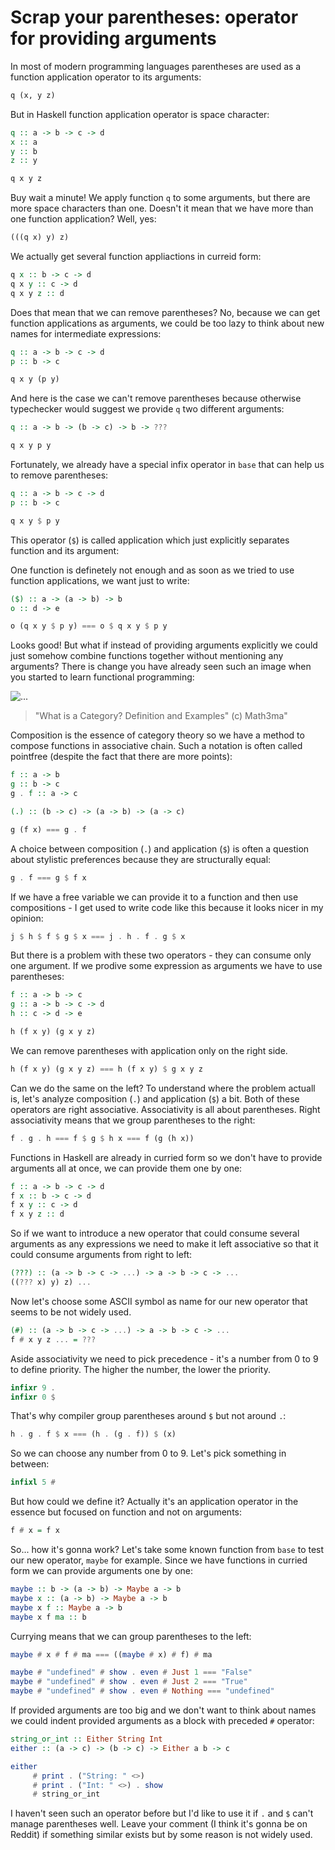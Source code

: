 # Scrap your parentheses: operator for providing arguments

In most of modern programming languages parentheses are used as a function application operator to its arguments: 

```python
q (x, y z)
```

But in Haskell function application operator is space character:

```haskell
q :: a -> b -> c -> d
x :: a
y :: b
z :: y

q x y z
```

Buy wait a minute! We apply function `q` to some arguments, but there are more space characters than one. Doesn't it mean that we have more than one function application? Well, yes:

```haskell
(((q x) y) z)
```

We actually get several function appliactions in curreid form:

```haskell
q x :: b -> c -> d
q x y :: c -> d
q x y z :: d
```

Does that mean that we can remove parentheses? No, because we can get function applications as arguments, we could be too lazy to think about new names for intermediate expressions:

```haskell
q :: a -> b -> c -> d
p :: b -> c

q x y (p y)
```

And here is the case we can't remove parentheses because otherwise typechecker would suggest we provide `q` two different arguments:

```haskell
q :: a -> b -> (b -> c) -> b -> ???

q x y p y
```

Fortunately, we already have a special infix operator in `base` that can help us to remove parentheses:

```haskell
q :: a -> b -> c -> d
p :: b -> c

q x y $ p y
```

This operator (`$`) is called application which just explicitly separates function and its argument:

One function is definetely not enough and as soon as we tried to use function applications, we want just to write:

```haskell
($) :: a -> (a -> b) -> b
o :: d -> e

o (q x y $ p y) === o $ q x y $ p y
```

Looks good! But what if instead of providing arguments explicitly we could just somehow combine functions together without mentioning any arguments? There is change you have already seen such an image when you started to learn functional programming:

![...](https://hsto.org/getpro/habr/upload_files/198/bb3/99a/198bb399acc2fe0dd0b978ed2aa99914.jpeg)
> "What is a Category? Definition and Examples" (c) Math3ma"

Composition is the essence of category theory so we have a method to compose functions in associative chain. Such a notation is often called pointfree (despite the fact that there are more points):

```haskell
f :: a -> b
g :: b -> c
g . f :: a -> c

(.) :: (b -> c) -> (a -> b) -> (a -> c)

g (f x) === g . f
```

A choice between composition (`.`) and application (`$`) is often a question about stylistic preferences because they are structurally equal:

```haskell
g . f === g $ f x
```

If we have a free variable we can provide it to a function and then use compositions - I get used to write code like this because it looks nicer in my opinion:

```haskell
j $ h $ f $ g $ x === j . h . f . g $ x
```

But there is a problem with these two operators - they can consume only one argument. If we prodive some expression as arguments we have to use parentheses:

```haskell
f :: a -> b -> c
g :: a -> b -> c -> d
h :: c -> d -> e

h (f x y) (g x y z)
```

We can remove parentheses with application only on the right side. 

```haskell
h (f x y) (g x y z) === h (f x y) $ g x y z
```

Can we do the same on the left? To understand where the problem actuall is, let's analyze composition (`.`) and application (`$`) a bit. Both of these operators are right associative. Associativity is all about parentheses. Right associativity means that we group parentheses to the right: 

```haskell
f . g . h === f $ g $ h x === f (g (h x))
```

Functions in Haskell are already in curried form so we don't have to provide arguments all at once, we can provide them one by one: 

```haskell
f :: a -> b -> c -> d
f x :: b -> c -> d
f x y :: c -> d
f x y z :: d
```

So if we want to introduce a new operator that could consume several arguments as any expressions we need to make it left associative so that it could consume arguments from right to left:

```haskell
(???) :: (a -> b -> c -> ...) -> a -> b -> c -> ...
((??? x) y) z) ...
```

Now let's choose some ASCII symbol as name for our new operator that seems to be not widely used.

```haskell
(#) :: (a -> b -> c -> ...) -> a -> b -> c -> ...
f # x y z ... = ???
```

Aside associativity we need to pick precedence - it's a number from 0 to 9 to define priority. The higher the number, the lower the priority.

```haskell
infixr 9 .
infixr 0 $
```

That's why compiler group parentheses around `$` but not around `.`: 

```haskell
h . g . f $ x === (h . (g . f)) $ (x)
```

So we can choose any number from 0 to 9. Let's pick something in between:

```haskell
infixl 5 #
```

But how could we define it? Actually it's an application operator in the essence but focused on function and not on arguments:

```haskell
f # x = f x
```

So... how it's gonna work? Let's take some known function from `base` to test our new operator, `maybe` for example. Since we have functions in curried form we can provide arguments one by one:

```haskell
maybe :: b -> (a -> b) -> Maybe a -> b
maybe x :: (a -> b) -> Maybe a -> b
maybe x f :: Maybe a -> b
maybe x f ma :: b
```

Currying means that we can group parentheses to the left:

```haskell
maybe # x # f # ma === ((maybe # x) # f) # ma

maybe # "undefined" # show . even # Just 1 === "False"
maybe # "undefined" # show . even # Just 2 === "True"
maybe # "undefined" # show . even # Nothing === "undefined"
```

If provided arguments are too big and we don't want to think about names we could indent provided arguments as a block with preceded `#` operator:

```haskell
string_or_int :: Either String Int
either :: (a -> c) -> (b -> c) -> Either a b -> c

either 
	 # print . ("String: " <>) 
	 # print . ("Int: " <>) . show
	 # string_or_int   
```

I haven't seen such an operator before but I'd like to use it if `.` and `$` can't manage parentheses well. Leave your comment (I think it's gonna be on Reddit) if something similar exists but by some reason is not widely used.
